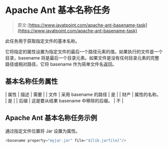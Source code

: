 # Apache Ant 基本名称任务

> 原文:[https://www.javatpoint.com/apache-ant-basename-task](https://www.javatpoint.com/apache-ant-basename-task)

此任务用于获取指定文件的基本名称。

它将指定的属性设置为指定文件的最后一个路径元素的值。如果执行的文件是一个目录，basename 将是最后一个目录元素。如果文件是没有任何目录元素的完整路径或相对路径，它将 basename 作为简单文件名返回。

## 基本名称任务属性

| 属性 | 描述 | 需要 |
| 文件 | 采用 basename 的路径 | 是 |
| 财产 | 属性的名称。 | 是 |
| 后缀 | 这是要从结果 basename 中移除的后缀。 | 不 |

## Apache Ant 基本名称任务示例

通过指定文件位置将 Jar 设置为属性。

```java
<basename property="myjar.jar" file="${lib.jarfile}"/>

```
